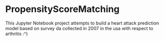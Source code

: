 # PropensityScoreMatching
This Jupyter Notebook project attempts to build a heart attack prediction model based on survey da collected in 2007 in the usa with respect to arthritis :^)
